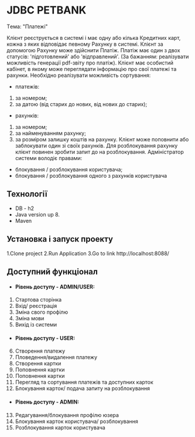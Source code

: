 # JDBC PETBANK

Tема: "Платежі" 

Клієнт реєструється в системі і має одну або кілька Кредитних карт, кожна з яких відповідає певному Рахунку в системі. Клієнт за допомогою Рахунку може здійснити Платіж.
Платіж має один з двох статусів: 'підготовлений' або 'відправлений'. (За бажанням: реалізувати можливість генерації pdf-звіту про платіж).
Клієнт має особистий кабінет, в якому може переглядати інформацію про свої платежі та рахунки. Необхідно реалізувати можливість сортування:
- платежів:
1) за номером;
2) за датою (від старих до нових, від нових до старих);
- рахунків:
1) за номером;
2) за найменуванням рахунку;
3) за розміром залишку коштів на рахунку.
Клієнт може поповнити або заблокувати один зі своїх рахунків. Для розблокування рахунку клієнт повинен зробити запит до на розблокування.
Адміністратор системи володіє правами:
- блокування / розблокування користувача;
- блокування / розблокування одного з рахунків користувача

## Технології
- DB - h2
- Java version up 8.
- Maven

## Установка і запуск проекту

1.Clone project
2.Run Application
3.Go to link http://localhost:8088/
## Доступний функціонал

- #### Рівень доступу - ADMIN/USER:

1.  Стартова сторінка
2. Вхід/ реєстрація
3. Зміна свого профілю
4. Зміна мови
5. Вихід із системи

- #### Рівень доступу - USER:

6.  Створення платежу
7. Пловедення/видалення платежу
8.  Створення картки
9. Поповнення картки
10. Поповнення картки
11. Перегляд та сортування платежів та доступних карток
12. Блокування карток/ подача запиту на розблокування

- #### Рівень доступу - ADMIN:

13.  Редагування/блокування профілю юзера
14.  Блокування карток користувача/ розблокування
15. Розблокування карток користувача

